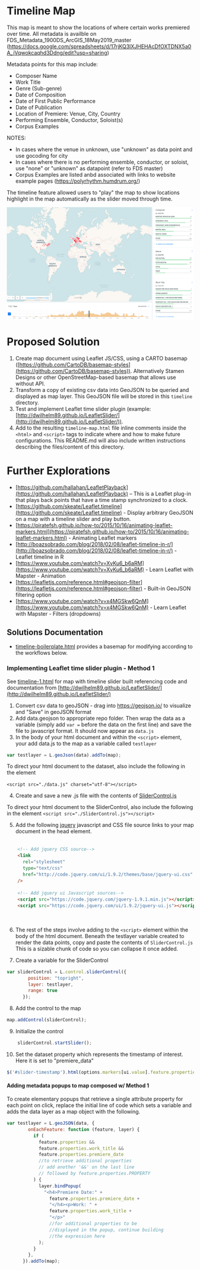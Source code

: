 # Timeline Map

This map is meant to show the locations of where certain works premiered over time. All metadata is availble on FDS_Metadata_1900DS_ArcGIS_18May2019_master (https://docs.google.com/spreadsheets/d/17rjKQ3lXJHEHAcDfOXTDNX5a0A_jVqwokcaqhd3Ddng/edit?usp=sharing)

Metadata points for this map include:
- Composer Name
- Work Title
- Genre (Sub-genre)
- Date of Composition
- Date of First Public Performance
- Date of Publication
- Location of Premiere: Venue, City, Country
- Performing Ensemble, Conductor, Soloist(s)
- Corpus Examples

NOTES:
- In cases where the venue in unknown, use "unknown" as data point and use gocoding for city
- In cases where there is no performing ensemble, conductor, or soloist, use "none" or "unknown" as datapoint (refer to FDS master)
- Corpus Examples are listed anbd associated with links to website example pages (https://polyrhythm.humdrum.org/)


The timeline feature allowed users to "play" the map to show locations highlight in the map automatically as the slider moved through time.

![Original CARTO timeline map](timeline-carto.png)

# Proposed Solution

1. Create map document using Leaflet JS/CSS, using a CARTO basemap ([https://github.com/CartoDB/basemap-styles](https://github.com/CartoDB/basemap-styles)). Alternatively Stamen Designs or other OpenStreetMap-based basemap that allows use without API.
2. Transform a copy of existing csv data into GeoJSON to be queried and displayed as map layer. This GeoJSON file will be stored in this `timeline` directory.
3. Test and implement Leaflet time slider plugin (example: [http://dwilhelm89.github.io/LeafletSlider/](http://dwilhelm89.github.io/LeafletSlider/)).
4. Add to the resulting `timeline-map.html` file inline comments inside the `<html>` and `<script>` tags to indicate where and how to make future configurations. This README.md will also include written instructions describing the files/content of this directory.

# Further Explorations

- [https://github.com/hallahan/LeafletPlayback](https://github.com/hallahan/LeafletPlayback) – This is a Leaflet plug-in that plays back points that have a time stamp synchronized to a clock.
- [https://github.com/skeate/Leaflet.timeline](https://github.com/skeate/Leaflet.timeline) - Display arbitrary GeoJSON on a map with a timeline slider and play button.
- [https://piratefsh.github.io/how-to/2015/10/16/animating-leaflet-markers.html](https://piratefsh.github.io/how-to/2015/10/16/animating-leaflet-markers.html) - Animating Leaflet markers
- [http://boazsobrado.com/blog/2018/02/08/leaflet-timeline-in-r/](http://boazsobrado.com/blog/2018/02/08/leaflet-timeline-in-r/) - Leaflet timeline in R
- [https://www.youtube.com/watch?v=XvKu6_b6aRM](https://www.youtube.com/watch?v=XvKu6_b6aRM) - Learn Leaflet with Mapster - Animation
- [https://leafletjs.com/reference.html#geojson-filter](https://leafletjs.com/reference.html#geojson-filter) - Built-in GeoJSON filtering option
- [https://www.youtube.com/watch?v=x4MGSkw6QnM](https://www.youtube.com/watch?v=x4MGSkw6QnM) - Learn Leaflet with Mapster - Filters (dropdowns)


## Solutions Documentation 

- [timeline-boilerplate.html](./timeline-boilerplate.html) provides a basemap for modifying according to the workflows below. 
    
### Implementing Leaflet time slider plugin - Method 1

See [timeline-1.html](./timeline-1.html) for map with timeline slider built referencing code and documentation from [http://dwilhelm89.github.io/LeafletSlider/](http://dwilhelm89.github.io/LeafletSlider/)

1. Convert csv data to geoJSON - drag into https://geojson.io/ to visualize and "Save" in geoJSON format 
2. Add data.geojson to appropriate repo folder. Then wrap the data as a variable (simply add `var =` before the data on the first line) and save the file to javascript format. It should now appear as `data.js`
3. In the body of your html document and within the `<script>` element, your add data.js to the map as a variable called `testlayer`

```js
var testlayer = L.geoJson(data).addTo(map);
```
    
To direct your html document to the dataset, also include the following in the <head> element

`<script src="./data.js" charset="utf-8"></script>`

4. Create and save a new .js file with the contents of [SliderControl.js](https://github.com/dwilhelm89/LeafletSlider/blob/master/SliderControl.js)

To direct your html document to the SliderControl, also include the following in the <head> element
`<script src="./SliderControl.js"></script>`

5. Add the following [jquery](https://jqueryui.com/download/) javascript and CSS file source links to your map document in the head element. 

```html

    <!-- Add jquery CSS source-->
    <link
      rel="stylesheet"
      type="text/css"
      href="http://code.jquery.com/ui/1.9.2/themes/base/jquery-ui.css"
    />
        
    <!-- Add jquery ui Javascript sources-->
    <script src="https://code.jquery.com/jquery-1.9.1.min.js"></script>
    <script src="https://code.jquery.com/ui/1.9.2/jquery-ui.js"></script>

    
```

6. The rest of the steps involve adding to the `<script>` element within the body of the html document. Beneath the testlayer variable created to render the data points, copy and paste the contents of `SliderControl.js` This is a sizable chunk of code so you can collapse it once added.  

7. Create a variable for the SliderControl
```js
var sliderControl = L.control.sliderControl({
        position: "topright",
        layer: testlayer,
        range: true
      });
```

8. Add the control to the map
```js
map.addControl(sliderControl);
```

9. Initialize the control
```js
    sliderControl.startSlider();
```
10. Set the dataset property which represents the timestamp of interest. Here it is set to "premiere_data"
```js
$('#slider-timestamp').html(options.markers[ui.value].feature.properties.premiere_date.substr(0, 19));
```

#### Adding metadata popups to map composed w/ Method 1 
To create elementary popups that retrieve a single attribute property for each point on click, replace the initial line of code which sets a variable and adds the data layer as a map object with the following.

```js
var testlayer = L.geoJSON(data, {
        onEachFeature: function (feature, layer) {
          if (
            feature.properties &&
            feature.properties.work_title &&
            feature.properties.premiere_date 
            //to retrieve additional properties  
            // add another '&&' on the last line
            // followed by feature.properties.PROPERTY 
          ) {
            layer.bindPopup(
              "<h4>Premiere Date:" +
                feature.properties.premiere_date +
                "</h4><p>Work: " +
                feature.properties.work_title +
                "</p>"
                //for additional properties to be 
                //displayed in the popup, continue building
                //the expression here
            );
          }
        },
      }).addTo(map);
```
